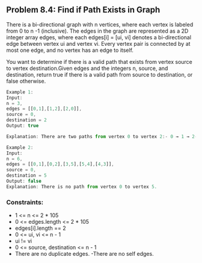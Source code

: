 ## Problem 8.4: Find if Path Exists in Graph

There is a bi-directional graph with n vertices, where each vertex is labeled from 0 to n -1 (inclusive).
The edges in the graph are represented as a 2D integer array edges, where each edges[i] = [ui, vi] denotes a bi-directional edge between vertex ui and vertex vi. Every vertex pair is connected by at most one edge, and no vertex has an edge to itself.

You want to determine if there is a valid path that exists from vertex source to vertex destination.Given edges and the integers n, source, and destination, return true if there is a valid path from source to destination, or false otherwise.

``` js
Example 1:
Input:
n = 3,
edges = [[0,1],[1,2],[2,0]],
source = 0,
destination = 2
Output: true

Explanation: There are two paths from vertex 0 to vertex 2:- 0 → 1 → 2- 0 → 2

Example 2:
Input:
n = 6,
edges = [[0,1],[0,2],[3,5],[5,4],[4,3]],
source = 0,
destination = 5
Output: false
Explanation: There is no path from vertex 0 to vertex 5.

```
### Constraints:
* 1 <= n <= 2 * 105
* 0 <= edges.length <= 2 * 105
* edges[i].length == 2
* 0 <= ui, vi <= n - 1
* ui != vi
* 0 <= source, destination <= n - 1
* There are no duplicate edges. -There are no self edges.